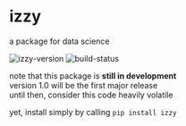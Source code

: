
# izzy
a package for data science

<img src="https://img.shields.io/pypi/v/izzy" alt="izzy-version"/>
<img src="https://img.shields.io/travis/com/lockhartlab/izzy"  alt="build-status"/>

note that this package is **still in development**  
version 1.0 will be the first major release  
until then, consider this code heavily volatile

yet, install simply by calling ```pip install izzy```

